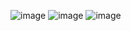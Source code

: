 ![image](https://github.com/rolando1803/Node.js---jonmircha/assets/55965131/d6cf0a9d-e3dd-4d59-8108-3df349e5ef24)
![image](https://github.com/rolando1803/Node.js---jonmircha/assets/55965131/1f92a719-e086-4944-8413-cb6c80993525)
![image](https://github.com/rolando1803/Node.js---jonmircha/assets/55965131/0b6c4ed6-3df3-4128-9e49-efe85f2b8ebf)
